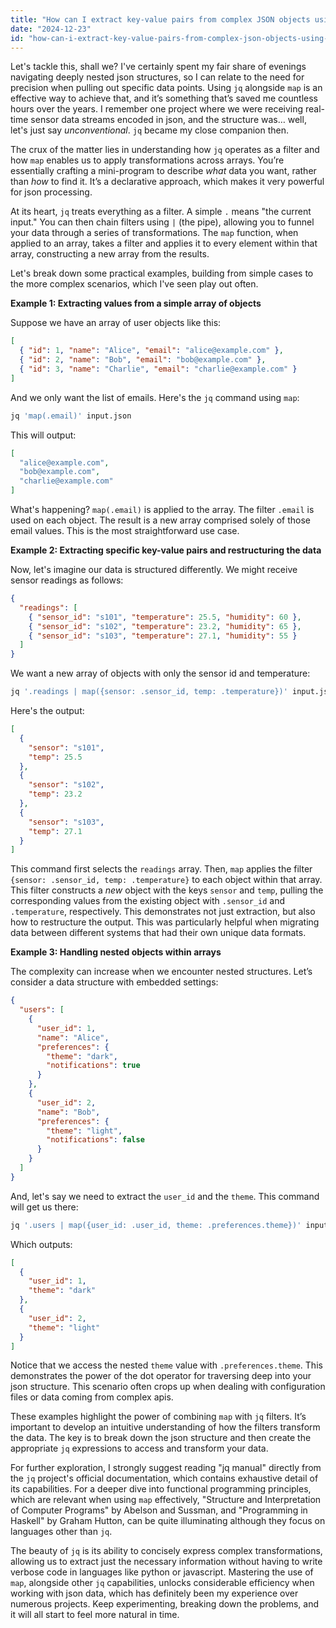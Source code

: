 ```yaml
---
title: "How can I extract key-value pairs from complex JSON objects using jq and map?"
date: "2024-12-23"
id: "how-can-i-extract-key-value-pairs-from-complex-json-objects-using-jq-and-map"
---
```


Let's tackle this, shall we? I've certainly spent my fair share of evenings navigating deeply nested json structures, so I can relate to the need for precision when pulling out specific data points. Using `jq` alongside `map` is an effective way to achieve that, and it’s something that’s saved me countless hours over the years. I remember one project where we were receiving real-time sensor data streams encoded in json, and the structure was… well, let's just say *unconventional*. `jq` became my close companion then.

The crux of the matter lies in understanding how `jq` operates as a filter and how `map` enables us to apply transformations across arrays. You’re essentially crafting a mini-program to describe *what* data you want, rather than *how* to find it. It’s a declarative approach, which makes it very powerful for json processing.

At its heart, `jq` treats everything as a filter. A simple `.` means "the current input." You can then chain filters using `|` (the pipe), allowing you to funnel your data through a series of transformations. The `map` function, when applied to an array, takes a filter and applies it to every element within that array, constructing a new array from the results.

Let's break down some practical examples, building from simple cases to the more complex scenarios, which I've seen play out often.

**Example 1: Extracting values from a simple array of objects**

Suppose we have an array of user objects like this:

```json
[
  { "id": 1, "name": "Alice", "email": "alice@example.com" },
  { "id": 2, "name": "Bob", "email": "bob@example.com" },
  { "id": 3, "name": "Charlie", "email": "charlie@example.com" }
]
```

And we only want the list of emails. Here's the `jq` command using `map`:

```bash
jq 'map(.email)' input.json
```

This will output:

```json
[
  "alice@example.com",
  "bob@example.com",
  "charlie@example.com"
]
```

What's happening? `map(.email)` is applied to the array. The filter `.email` is used on each object. The result is a new array comprised solely of those email values. This is the most straightforward use case.

**Example 2: Extracting specific key-value pairs and restructuring the data**

Now, let's imagine our data is structured differently. We might receive sensor readings as follows:

```json
{
  "readings": [
    { "sensor_id": "s101", "temperature": 25.5, "humidity": 60 },
    { "sensor_id": "s102", "temperature": 23.2, "humidity": 65 },
    { "sensor_id": "s103", "temperature": 27.1, "humidity": 55 }
  ]
}
```

We want a new array of objects with only the sensor id and temperature:

```bash
jq '.readings | map({sensor: .sensor_id, temp: .temperature})' input.json
```

Here's the output:

```json
[
  {
    "sensor": "s101",
    "temp": 25.5
  },
  {
    "sensor": "s102",
    "temp": 23.2
  },
  {
    "sensor": "s103",
    "temp": 27.1
  }
]
```

This command first selects the `readings` array. Then, `map` applies the filter `{sensor: .sensor_id, temp: .temperature}` to each object within that array. This filter constructs a *new* object with the keys `sensor` and `temp`, pulling the corresponding values from the existing object with `.sensor_id` and `.temperature`, respectively. This demonstrates not just extraction, but also how to restructure the output. This was particularly helpful when migrating data between different systems that had their own unique data formats.

**Example 3: Handling nested objects within arrays**

The complexity can increase when we encounter nested structures. Let’s consider a data structure with embedded settings:

```json
{
  "users": [
    {
      "user_id": 1,
      "name": "Alice",
      "preferences": {
        "theme": "dark",
        "notifications": true
      }
    },
    {
      "user_id": 2,
      "name": "Bob",
      "preferences": {
        "theme": "light",
        "notifications": false
      }
    }
  ]
}
```

And, let's say we need to extract the `user_id` and the `theme`. This command will get us there:

```bash
jq '.users | map({user_id: .user_id, theme: .preferences.theme})' input.json
```

Which outputs:

```json
[
  {
    "user_id": 1,
    "theme": "dark"
  },
  {
    "user_id": 2,
    "theme": "light"
  }
]
```

Notice that we access the nested `theme` value with `.preferences.theme`. This demonstrates the power of the dot operator for traversing deep into your json structure. This scenario often crops up when dealing with configuration files or data coming from complex apis.

These examples highlight the power of combining `map` with `jq` filters. It’s important to develop an intuitive understanding of how the filters transform the data. The key is to break down the json structure and then create the appropriate `jq` expressions to access and transform your data.

For further exploration, I strongly suggest reading "jq manual" directly from the `jq` project's official documentation, which contains exhaustive detail of its capabilities. For a deeper dive into functional programming principles, which are relevant when using `map` effectively, "Structure and Interpretation of Computer Programs" by Abelson and Sussman, and "Programming in Haskell" by Graham Hutton, can be quite illuminating although they focus on languages other than `jq`.

The beauty of `jq` is its ability to concisely express complex transformations, allowing us to extract just the necessary information without having to write verbose code in languages like python or javascript. Mastering the use of `map`, alongside other `jq` capabilities, unlocks considerable efficiency when working with json data, which has definitely been my experience over numerous projects. Keep experimenting, breaking down the problems, and it will all start to feel more natural in time.
